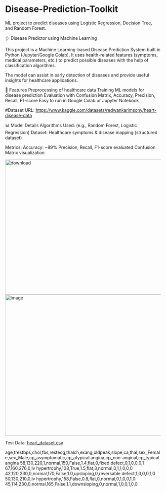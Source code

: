 # Disease-Prediction-Toolkit
ML project to predict diseases using Logistic Regression, Decision Tree, and Random Forest.

🩺 Disease Predictor using Machine Learning

This project is a Machine Learning-based Disease Prediction System built in Python (Jupyter/Google Colab).
It uses health-related features (symptoms, medical parameters, etc.) to predict possible diseases with the help of classification algorithms.

The model can assist in early detection of diseases and provide useful insights for healthcare applications.

🚀 Features
Preprocessing of healthcare data
Training ML models for disease prediction
Evaluation with Confusion Matrix, Accuracy, Precision, Recall, F1-score
Easy to run in Google Colab or Jupyter Notebook

#Dataset URL: https://www.kaggle.com/datasets/redwankarimsony/heart-disease-data

📊 Model Details
Algorithms Used: (e.g., Random Forest, Logistic Regression)
Dataset: Healthcare symptoms & disease mapping (structured dataset)

Metrics:
Accuracy: ~89%
Precision, Recall, F1-score evaluated
Confusion Matrix visualization

<img width="570" height="435" alt="download" src="https://github.com/user-attachments/assets/743c4ec6-768c-4672-9096-f056dd6f5e82" />

<img width="530" height="455" alt="image" src="https://github.com/user-attachments/assets/7bd8a223-e6d7-4af5-8cf2-9dd1ba4ac9a5" />

Test Data:
[heart_dataset.csv](https://github.com/user-attachments/files/22029991/heart_dataset.csv)

age,trestbps,chol,fbs,restecg,thalch,exang,oldpeak,slope,ca,thal,sex_Female,sex_Male,cp_asymptomatic,cp_atypical angina,cp_non-anginal,cp_typical angina
58,130,220,1,normal,150,False,1.4,flat,0,fixed defect,0,1,0,0,0,1
67,160,276,0,lv hypertrophy,108,True,1.5,flat,3,normal,0,1,1,0,0,0
42,120,230,0,normal,170,False,1.0,upsloping,0,reversable defect,1,0,0,0,1,0
50,130,210,0,lv hypertrophy,158,False,0.8,flat,0,normal,0,1,0,0,1,0
45,114,230,0,normal,165,False,1.1,downsloping,0,normal,1,0,0,1,0,0


 
